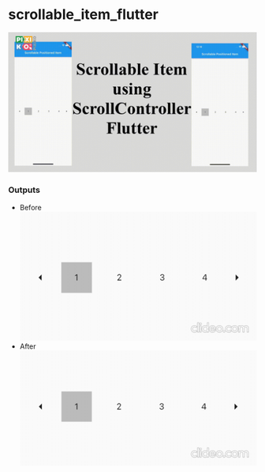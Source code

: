 # scrollable_item_flutter

<img src="outputs/overview.gif" />

### Outputs

* Before
  <img src="outputs/before.gif"  />
* After
  <img src="outputs/after.gif"  />
